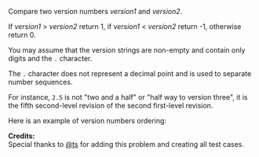 
Compare two version numbers *version1* and *version2*.<br />
If *version1* &gt; *version2* return 1, if *version1* &lt; *version2* return -1, otherwise return 0.

You may assume that the version strings are non-empty and contain only digits and the `.` character.<br />
The `.` character does not represent a decimal point and is used to separate number sequences.<br />
For instance, `2.5` is not "two and a half" or "half way to version three", it is the fifth second-level revision of the second first-level revision.

Here is an example of version numbers ordering:

**Credits:**<br />Special thanks to [@ts](https://oj.leetcode.com/discuss/user/ts) for adding this problem and creating all test cases.

